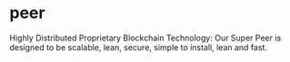 # peer
Highly Distributed Proprietary Blockchain Technology: Our Super Peer is designed to be scalable, lean, secure, simple to install,  lean and fast.
